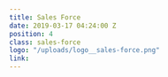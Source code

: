 ```yaml
---
title: Sales Force
date: 2019-03-17 04:24:00 Z
position: 4
class: sales-force
logo: "/uploads/logo__sales-force.png"
link: 
---
```


